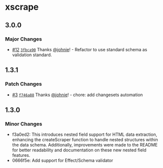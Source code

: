 # xscrape

## 3.0.0

### Major Changes

- [#12](https://github.com/johnie/xscrape/pull/12) [`3fbca90`](https://github.com/johnie/xscrape/commit/3fbca90522aae6ef302150a2679aa973e36114fd) Thanks [@johnie](https://github.com/johnie)! - Refactor to use standard schema as validation standard.

## 1.3.1

### Patch Changes

- [#3](https://github.com/johnie/xscrape/pull/3) [`f746a88`](https://github.com/johnie/xscrape/commit/f746a88c1082bf6dafd5a3007f49ee930d243e14) Thanks [@johnie](https://github.com/johnie)! - chore: add changesets automation

## 1.3.0

### Minor Changes

- f3a0ed2: This introduces nested field support for HTML data extraction, enhancing the createScraper function to handle nested structures within the data schema. Additionally, improvements were made to the README for better readability and documentation on these new nested field features.
- 0666f5e: Add support for Effect/Schema validator

